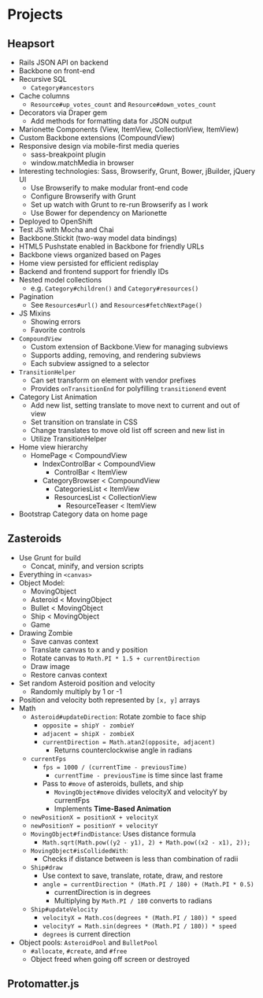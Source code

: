 # Projects

## Heapsort

* Rails JSON API on backend
* Backbone on front-end
* Recursive SQL
  * `Category#ancestors`
* Cache columns
  * `Resource#up_votes_count` and `Resource#down_votes_count`
* Decorators via Draper gem
  * Add methods for formatting data for JSON output
* Marionette Components (View, ItemView, CollectionView, ItemView)
* Custom Backbone extensions (CompoundView)
* Responsive design via mobile-first media queries
  * sass-breakpoint plugin
  * window.matchMedia in browser
* Interesting technologies: Sass, Browserify, Grunt, Bower, jBuilder, jQuery UI
  * Use Browserify to make modular front-end code
  * Configure Browserify with Grunt
  * Set up watch with Grunt to re-run Browserify as I work
  * Use Bower for dependency on Marionette
* Deployed to OpenShift
* Test JS with Mocha and Chai
* Backbone.Stickit (two-way model data bindings)
* HTML5 Pushstate enabled in Backbone for friendly URLs
* Backbone views organized based on Pages
* Home view persisted for efficient redisplay
* Backend and frontend support for friendly IDs
* Nested model collections
  * e.g. `Category#children()` and `Category#resources()`
* Pagination
  * See `Resources#url()` and `Resources#fetchNextPage()`
* JS Mixins
  * Showing errors
  * Favorite controls
* `CompoundView`
  * Custom extension of Backbone.View for managing subviews
  * Supports adding, removing, and rendering subviews
  * Each subview assigned to a selector
* `TransitionHelper`
  * Can set transform on element with vendor prefixes
  * Provides `onTransitionEnd` for polyfilling `transitionend` event
* Category List Animation
  * Add new list, setting translate to move next to current and out of view
  * Set transition on translate in CSS
  * Change translates to move old list off screen and new list in
  * Utilize TransitionHelper
* Home view hierarchy
  * HomePage < CompoundView
    * IndexControlBar < CompoundView
      * ControlBar < ItemView
    * CategoryBrowser < CompoundView
      * CategoriesList < ItemView
      * ResourcesList < CollectionView
        * ResourceTeaser < ItemView
* Bootstrap Category data on home page

## Zasteroids

* Use Grunt for build
  * Concat, minify, and version scripts
* Everything in `<canvas>`
* Object Model:
  * MovingObject
  * Asteroid < MovingObject
  * Bullet < MovingObject
  * Ship < MovingObject
  * Game
* Drawing Zombie
  * Save canvas context
  * Translate canvas to x and y position
  * Rotate canvas to `Math.PI * 1.5 + currentDirection`
  * Draw image
  * Restore canvas context
* Set random Asteroid position and velocity
  * Randomly multiply by 1 or -1
* Position and velocity both represented by `[x, y]` arrays
* Math
  * `Asteroid#updateDirection`: Rotate zombie to face ship
    * `opposite = shipY - zombieY`
    * `adjacent = shipX - zombieX`
    * `currentDirection = Math.atan2(opposite, adjacent)`
      * Returns counterclockwise angle in radians
  * `currentFps`
    * `fps = 1000 / (currentTime - previousTime)`
      * `currentTime - previousTime` is time since last frame
    * Pass to `#move` of asteroids, bullets, and ship
      * `MovingObject#move` divides velocityX and velocityY by currentFps
      * Implements **Time-Based Animation**
  * `newPositionX = positionX + velocityX`
  * `newPositionY = positionY + velocityY`
  * `MovingObject#findDistance`: Uses distance formula
    * `Math.sqrt(Math.pow((y2 - y1), 2) + Math.pow((x2 - x1), 2));`
  * `MovingObject#isCollidedWith`:
    * Checks if distance between is less than combination of radii
  * `Ship#draw`
    * Use context to save, translate, rotate, draw, and restore
    * `angle = currentDirection * (Math.PI / 180) + (Math.PI * 0.5)`
      * currentDirection is in degrees
      * Multiplying by `Math.PI / 180` converts to radians
  * `Ship#updateVelocity`
    * `velocityX = Math.cos(degrees * (Math.PI / 180)) * speed`
    * `velocityY = Math.sin(degrees * (Math.PI / 180)) * speed`
    * `degrees` is current direction
* Object pools: `AsteroidPool` and `BulletPool`
  * `#allocate`, `#create`, and `#free`
  * Object freed when going off screen or destroyed

## Protomatter.js
